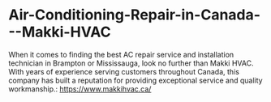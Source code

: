 # Air-Conditioning-Repair-in-Canada---Makki-HVAC
 When it comes to finding the best AC repair service and installation technician in Brampton or Mississauga, look no further than Makki HVAC. With years of experience serving customers throughout Canada, this company has built a reputation for providing exceptional service and quality workmanship.: https://www.makkihvac.ca/
